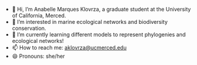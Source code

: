 - 👋 Hi, I’m Anabelle Marques Klovrza, a graduate student at the University of California, Merced.
- 👀 I’m interested in marine ecological networks and biodiversity conservation.
- 🌱 I’m currently learning different models to represent phylogenies and ecological networks!
- 📫 How to reach me: aklovrza@ucmerced.edu
- 😄 Pronouns: she/her

<!---
amklovrza/amklovrza is a ✨ special ✨ repository because its `README.md` (this file) appears on your GitHub profile.
You can click the Preview link to take a look at your changes.
--->
